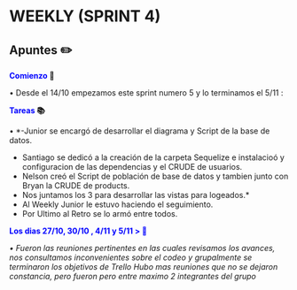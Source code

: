 <h1>WEEKLY (SPRINT 4)</h1>

<h2>Apuntes ✏️</h2>

**<span style="color:blue">Comienzo</span> 🏁**

</h5>• Desde el 14/10 empezamos este sprint numero 5 y lo terminamos el 5/11 :  </h5>



**<span style="color:blue">Tareas</span> 📚**

• *-Junior se encargó de desarrollar el diagrama y Script de la base de datos.
- Santiago se dedicó a la creación de la carpeta Sequelize e instalacioó y configuracion de las dependencias y el CRUDE de usuarios.
- Nelson creó el Script de población de base de datos y tambien junto con Bryan la CRUDE de products.
- Nos juntamos los 3 para desarrollar las vistas para logeados.*
- Al Weekly Junior le estuvo haciendo el seguimiento.
- Por Ultimo al Retro se lo armó entre todos.

**<span style="color:blue"> Los dias 27/10, 30/10 , 4/11 y 5/11 > 📆**  

*• Fueron las reuniones pertinentes en las cuales revisamos los avances, nos consultamos inconvenientes sobre el codeo y grupalmente se terminaron los objetivos de Trello*
*Hubo mas reuniones que no se dejaron constancia, pero fueron pero entre maximo 2 integrantes del grupo*

 

 
